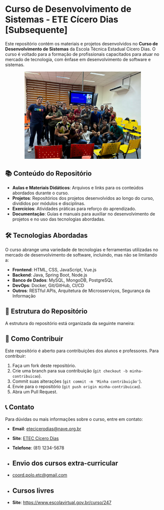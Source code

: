 # Curso de Desenvolvimento de Sistemas - ETE Cícero Dias [Subsequente]

Este repositório contém os materiais e projetos desenvolvidos no **Curso de Desenvolvimento de Sistemas** da Escola Técnica Estadual Cícero Dias. O curso é voltado para a formação de profissionais capacitados para atuar no mercado de tecnologia, com ênfase em desenvolvimento de software e sistemas.

<p align="center">
<img src="./img/indice.jpeg" alt="Exemplo de Imagem" width="75%" height="60%">
</p>

## 📚 Conteúdo do Repositório

- **Aulas e Materiais Didáticos**: Arquivos e links para os conteúdos abordados durante o curso.
- **Projetos**: Repositórios dos projetos desenvolvidos ao longo do curso, divididos por módulos e disciplinas.
- **Exercícios**: Atividades práticas para reforço do aprendizado.
- **Documentação**: Guias e manuais para auxiliar no desenvolvimento de projetos e no uso das tecnologias abordadas.

## 🛠️ Tecnologias Abordadas

O curso abrange uma variedade de tecnologias e ferramentas utilizadas no mercado de desenvolvimento de software, incluindo, mas não se limitando a:

- **Frontend**: HTML, CSS, JavaScript, Vue.js
- **Backend**: Java, Spring Boot, Node.js
- **Banco de Dados**: MySQL, MongoDB, PostgreSQL
- **DevOps**: Docker, Git/GitHub, CI/CD
- **Outros**: RESTful APIs, Arquitetura de Microsserviços, Segurança da Informação

## 📁 Estrutura do Repositório

A estrutura do repositório está organizada da seguinte maneira:
 




## 🚀 Como Contribuir

Este repositório é aberto para contribuições dos alunos e professores. Para contribuir:

1. Faça um fork deste repositório.
2. Crie uma branch para sua contribuição (`git checkout -b minha-contribuicao`).
3. Commit suas alterações (`git commit -m 'Minha contribuição'`).
4. Envie para o repositório (`git push origin minha-contribuicao`).
5. Abra um Pull Request.

## 📞 Contato

Para dúvidas ou mais informações sobre o curso, entre em contato:

- **Email**: etecicerodias@nave.org.br
- **Site**: [ETEC Cícero Dias](https://www.etecicerodias.edu.br)
- **Telefone**: (81) 1234-5678

- ## Envio dos cursos extra-curricular
- coord.polo.etc@gmail.com

- ## Cursos livres
- **Site**: https://www.escolavirtual.gov.br/curso/247
